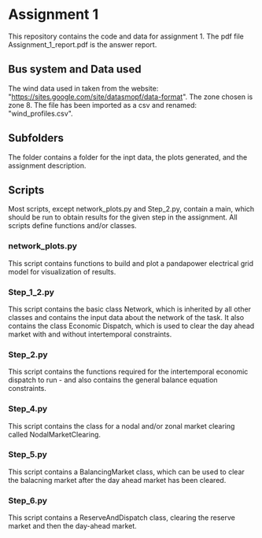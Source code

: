 # Assignment 1
This repository contains the code and data for assignment 1.
The pdf file Assignment_1_report.pdf is the answer report.

## Bus system and Data used
The wind data used in taken from the website: "https://sites.google.com/site/datasmopf/data-format". The zone chosen is zone 8. The file has been imported as a csv and renamed: "wind_profiles.csv".

## Subfolders
The folder contains a folder for the inpt data, the plots generated, and the assignment description.

## Scripts
Most scripts, except network_plots.py and Step_2.py, contain a main, which should be run to obtain results for the given step in the assignment. All scripts define functions and/or classes.

### network_plots.py
This script contains functions to build and plot a pandapower electrical grid model for visualization of results.

### Step_1_2.py
This script contains the basic class Network, which is inherited by all other classes and contains the input data about the network of the task. It also contains the class Economic Dispatch, which is used to clear the day ahead market with and without intertemporal constraints.

### Step_2.py
This script contains the functions required for the intertemporal economic dispatch to run - and also contains the general balance equation constraints.

### Step_4.py
This script contains the class for a nodal and/or zonal market clearing called NodalMarketClearing.

### Step_5.py
This script contains a BalancingMarket class, which can be used to clear the balacning market after the day ahead market has been cleared.

### Step_6.py
This script contains a ReserveAndDispatch class, clearing the reserve market and then the day-ahead market.


